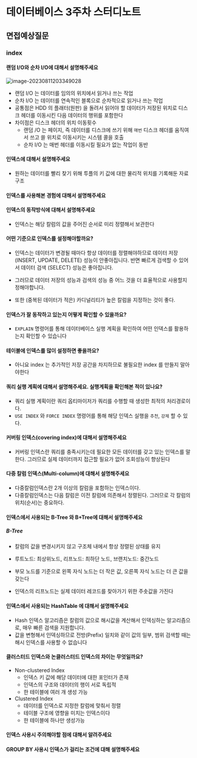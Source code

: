 # 데이터베이스 3주차 스터디노트

## 면접예상질문

### index

#### 랜덤 I/O와 순차 I/O에 대해서 설명해주세요

![image-20230811203349028](C:\Users\iui47\dev\my-wiki\면접대비\database\week03.assets\image-20230811203349028.png)

- 랜덤 I/O 는 데이터를 임의의 위치에서 읽거나 쓰는 작업
- 순차 I/O 는 데이터를 연속적인 블록으로 순차적으로 읽거나 쓰는 작업
- 공통점은 HDD 의 플래터(원판) 을 돌려서 읽어야 할 데이터가 저장된 위치로 디스크 헤더를 이동시킨 다음 데이터의 행위를 포함한다
- 차이점은 디스크 헤더의 위치 이동횟수
    - 랜덤 /O 는 페이지, 즉 데이터를 디스크에 쓰기 위해 `매번` 디스크 헤더를 움직여서 쓰고 쓸 위치로 이동시키는 시스템 콜을 호출
    - 순차 I/O 는 매번 헤더를 이동시킬 필요가 없는 작업이 동반

#### 인덱스에 대해서 설명해주세요

- 원하는 데이터를 빨리 찾기 위해 투플의 키 값에 대한 물리적 위치를 기록해둔 자료구조

#### 인덱스를 사용해본 경험에 대해서 설명해주세요

#### 인덱스의 동작방식에 대해서 설명해주세요

- 인덱스는 해당 칼럼의 값을 주어진 순서로 미리 정렬해서 보관한다

#### 어떤 기준으로 인덱스를 설정해야할까요?

- 인덱스는 데이터가 변경될 때마다 항상 데이터를 정렬해야하므로 데이터 저장 (INSERT, UPDATE, DELETE) 성능이 안좋아집니다. 반면 빠르게 검색할 수 있어서 데이터 검색 (SELECT) 성능은 좋아집니다.
- 그러므로 데이터 저장의 성능과 검색의 성능 중 어느 것을 더 효율적으로 사용할지 정해야합니다.

- 또한 (중복된 데이터가 적은) 카디널리티가 높은 칼럼을 지정하는 것이 좋다.

#### 인덱스가 잘 동작하고 있는지 어떻게 확인할 수 있을까요?

- `EXPLAIN` 명령어를 통해 데이터베이스 실행 계획을 확인하여 어떤 인덱스를 활용하는지 확인할 수 있습니다

#### 테이블에 인덱스를 많이 설정하면 좋을까요?

- 아니요 index 는 추가적인 저장 공간을 차지하므로 불필요한 index 를 만들지 말아야한다

#### 쿼리 실행 계획에 대해서 설명해주세요. 실행계획을 확인해본 적이 있나요?

- 쿼리 실행 계획이란 쿼리 옵티마이저가 쿼리를 수행할 때 생성한 최적의 처리경로이다.
- `USE INDEX` 와 `FORCE INDEX`  명령어를 통해 해당 인덱스 실행을 `추천`, `강제` 할 수 있다.

#### 커버링 인덱스(covering index)에 대해서 설명해주세요

- 커버링 인덱스란 쿼리를 충족시키는데 필요한 모든 데이터를 갖고 있는 인덱스를 말한다. 그러므로 실제 데이터까지 접근할 필요가 없어 조회성능이 향상된다

#### 다중 칼럼 인덱스(Multi-column)에 대해서 설명해주세요

- 다중칼럼인덱스란 2개 이상의 칼럼을 포함하는 인덱스이다.
- 다중칼럼인덱스는 다음 칼럼은 이전 칼럼에 의존해서 정렬된다. 그러므로 각 칼럼의 위치(순서)는 중요하다.

#### 인덱스에서 사용되는 B-Tree 와 B+Tree에 대해서 설명해주세요

##### B-Tree

- 칼럼의 값을 변경시키지 않고 구조체 내에서 항상 정렬된 상태를 유지

- 루트노드: 최상위노드, 리프노드: 최하단 노드, 브랜치노드: 중간노드
- 부모 노드를 기준으로 왼쪽 자식 노드는 더 작은 값, 오른쪽 자식 노드는 더 큰 값을 갖는다
- 인덱스의 리프노드는 실제 데이터 레코드를 찾아가기 위한 주솟값을 가진다

#### 인덱스에서 사용되는 HashTable 에 대해서 설명해주세요

- Hash 인덱스 알고리즘은 칼럼의 값으로 해시값을 계산해서 인덱싱하는 알고리즘으로, 매우 빠른 검색을 지원합니다.
- 값을 변형해서 인덱싱하므로 전방(Prefix) 일치와 같이 값의 일부, 범위 검색할 때는 해시 인덱스를 사용할 수 없습니다

#### 클러스터드 인덱스와 논클러스터드 인덱스의 차이는 무엇일까요?

- Non-clustered Index
    - 인덱스 키 값에 해당 데이터에 대한 포인터가 존재
    - 인덱스의 구조와 데이터의 행이 서로 독립적
    - 한 테이블에 여러 개 생성 가능
- Clustered Index
    - 데이터를 인덱스로 지정한 칼럼에 맞춰서 정렬
    - 테이블 구조에 영향을 미치는 인덱스이다
    - 한 테이블에 하나만 생성가능

#### 인덱스 사용시 주의해야할 점에 대해서 알려주세요



#### GROUP BY 사용시 인덱스가 걸리는 조건에 대해 설명해주세요


